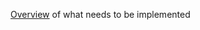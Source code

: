 [Overview](https://microsoft.github.io/language-server-protocol/overviews/lsp/overview/) of what needs to be implemented
